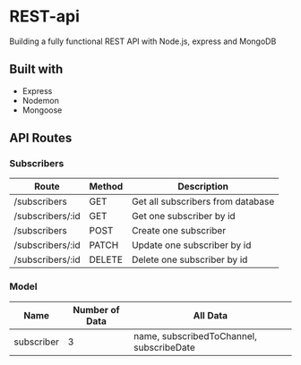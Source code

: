 # REST-api
Building a fully functional REST API with Node.js, express and MongoDB

## Built with
- Express
- Nodemon
- Mongoose

## API Routes

### Subscribers

| Route               | Method | Description                          |
|---------------------|--------|--------------------------------------|
| /subscribers        | GET    | Get all subscribers from database    |
| /subscribers/:id    | GET    | Get one subscriber by id             |
| /subscribers        | POST   | Create one subscriber                |
| /subscribers/:id    | PATCH  | Update one subscriber by id          |
| /subscribers/:id    | DELETE | Delete one subscriber by id          |

### Model

| Name        | Number of Data | All Data                                 |
|-------------|----------------|------------------------------------------|
| subscriber  | 3              | name, subscribedToChannel, subscribeDate |

